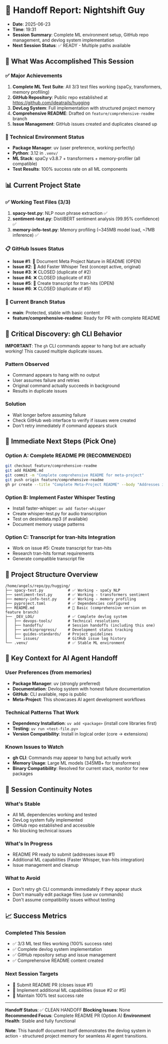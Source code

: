 # 🌙 Handoff Report: Nightshift Guy

- **Date**: 2025-06-23
- **Time**: 19:31
- **Session Summary**: Complete ML environment setup, GitHub repo management, and devlog system implementation
- **Next Session Status**: ✅ READY - Multiple paths available

## 🎯 What Was Accomplished This Session

### ✅ Major Achievements
1. **Complete ML Test Suite**: All 3/3 test files working (spaCy, transformers, memory profiling)
2. **GitHub Repository**: Public repo established at https://github.com/ideatrails/hugging
3. **DevLog System**: Full implementation with structured project memory
4. **Comprehensive README**: Drafted on `feature/comprehensive-readme` branch
5. **Issue Management**: GitHub issues created and duplicates cleaned up

### 🔧 Technical Environment Status
- **Package Manager**: uv (user preference, working perfectly)
- **Python**: 3.12 in `.venv/`
- **ML Stack**: spaCy v3.8.7 + transformers + memory-profiler (all compatible)
- **Test Results**: 100% success rate on all ML components

## 📊 Current Project State

### ✅ Working Test Files (3/3)
1. **spacy-test.py**: NLP noun phrase extraction ✅
2. **sentiment-test.py**: DistilBERT sentiment analysis (99.95% confidence) ✅  
3. **memory-info-test.py**: Memory profiling (~345MB model load, ~7MB inference) ✅

### 📋 GitHub Issues Status
- **Issue #1**: 📝 Document Meta Project Nature in README (OPEN)
- **Issue #2**: 🎵 Add Faster Whisper Test (concept active, original)
- **Issue #3**: ❌ CLOSED (duplicate of #2)
- **Issue #4**: ❌ CLOSED (duplicate of #3)
- **Issue #5**: 📝 Create transcript for tran-hits (OPEN)
- **Issue #6**: ❌ CLOSED (duplicate of #5)

### 🔄 Current Branch Status
- **main**: Protected, stable with basic content
- **feature/comprehensive-readme**: Ready for PR with complete README

## 🚨 Critical Discovery: gh CLI Behavior

**IMPORTANT**: The `gh` CLI commands appear to hang but are actually working! This caused multiple duplicate issues.

### Pattern Observed
- Command appears to hang with no output
- User assumes failure and retries
- Original command actually succeeds in background
- Results in duplicate issues

### Solution
- Wait longer before assuming failure
- Check GitHub web interface to verify if issues were created
- Don't retry immediately if command appears stuck

## 🎯 Immediate Next Steps (Pick One)

### Option A: Complete README PR (RECOMMENDED)
```bash
git checkout feature/comprehensive-readme
git add README.md
git commit -m "Complete comprehensive README for meta-project"
git push origin feature/comprehensive-readme
gh pr create --title "Complete Meta-Project README" --body "Addresses issue #1"
```

### Option B: Implement Faster Whisper Testing
- Install faster-whisper: `uv add faster-whisper`
- Create whisper-test.py for audio transcription
- Test on desiredata.mp3 (if available)
- Document memory usage patterns

### Option C: Transcript for tran-hits Integration
- Work on issue #5: Create transcript for tran-hits
- Research tran-hits format requirements
- Generate compatible transcript file

## 📁 Project Structure Overview
```
/home/angels/repo/py/hugging/
├── spacy-test.py           # ✅ Working - spaCy NLP
├── sentiment-test.py       # ✅ Working - transformers sentiment
├── memory-info-test.py     # ✅ Working - memory profiling
├── pyproject.toml          # ✅ Dependencies configured
├── README.md               # 🔄 Basic (comprehensive version on feature branch)
├── _DEV_LOG/               # ✅ Complete devlog system
│   ├── devops-tools/       # Technical resolutions
│   ├── handoffs/           # Session handoffs (including this one)
│   ├── workinprogress/     # Development status tracking
│   ├── guides-standards/   # Project guidelines
│   └── issues/             # GitHub issue log history
└── .venv/                  # ✅ Stable ML environment
```

## 🧠 Key Context for AI Agent Handoff

### User Preferences (from memories)
- **Package Manager**: uv (strongly preferred)
- **Documentation**: Devlog system with honest failure documentation
- **GitHub**: CLI available, repo is public
- **Meta-Project**: This showcases AI agent development workflows

### Technical Patterns That Work
- **Dependency Installation**: `uv add <package>` (install core libraries first)
- **Testing**: `uv run <test-file.py>`
- **Version Compatibility**: Install in logical order (core → extensions)

### Known Issues to Watch
- **gh CLI**: Commands may appear to hang but actually work
- **Memory Usage**: Large ML models (345MB+ for transformers)
- **Binary Compatibility**: Resolved for current stack, monitor for new packages

## 🔄 Session Continuity Notes

### What's Stable
- All ML dependencies working and tested
- DevLog system fully implemented
- GitHub repo established and accessible
- No blocking technical issues

### What's In Progress
- README PR ready to submit (addresses issue #1)
- Additional ML capabilities (Faster Whisper, tran-hits integration)
- Issue management and cleanup

### What to Avoid
- Don't retry gh CLI commands immediately if they appear stuck
- Don't manually edit package files (use uv commands)
- Don't assume compatibility issues without testing

## 📈 Success Metrics

### Completed This Session
- ✅ 3/3 ML test files working (100% success rate)
- ✅ Complete devlog system implementation
- ✅ GitHub repository setup and issue management
- ✅ Comprehensive README content created

### Next Session Targets
- 🎯 Submit README PR (closes issue #1)
- 🎯 Implement additional ML capabilities (issue #2 or #5)
- 🎯 Maintain 100% test success rate

---

**Handoff Status**: ✅ CLEAN HANDOFF
**Blocking Issues**: None
**Recommended Focus**: Complete README PR (Option A)
**Environment Health**: Stable and fully functional

**Note**: This handoff document itself demonstrates the devlog system in action - structured project memory for seamless AI agent transitions.
